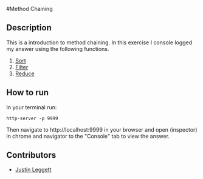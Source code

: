 #Method Chaining



## Description
This is a introduction to method chaining. In this exercise I console logged my answer using the following functions.
1. [Sort](https://developer.mozilla.org/en-US/docs/Web/JavaScript/Reference/Global_Objects/Array/sort)
2. [Filter](https://developer.mozilla.org/en-US/docs/Web/JavaScript/Reference/Global_Objects/Array/filter)
3. [Reduce](https://developer.mozilla.org/en-US/docs/Web/JavaScript/Reference/Global_Objects/Array/Reduce)


## How to run
In your terminal run:
```
http-server -p 9999
```
Then navigate to http://localhost:9999 in your browser and open (inspector) in chrome and navigator to the "Console" tab to view the answer.

## Contributors
- [Justin Leggett](https://github.com/justinal64)